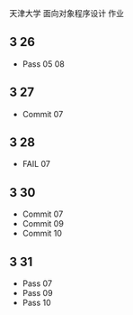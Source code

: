 天津大学 面向对象程序设计 作业
## 3 26 
- Pass 05 08
## 3 27 
- Commit 07
## 3 28
- FAIL 07
## 3 30
- Commit 07
- Commit 09
- Commit 10
## 3 31
- Pass 07
- Pass 09
- Pass 10
